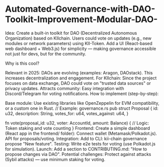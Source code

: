 # Automated-Governance-with-DAO-Toolkit-Improvement-Modular-DAO-
Idea: Create a built-in toolkit for DAO (Decentralized Autonomous Organization) based on KIIchain. Users could vote on updates (e.g., new modules or network parameters) using KII-Token. Add a UI (React-based web dashboard + Web3.js) for simplicity — making governance accessible not just for devs, but for the community.

Why is this cool?

Relevant in 2025: DAOs are evolving (examples: Aragon, DAOstack). This increases decentralization and engagement.
For KIIchain: Since the project focuses on data exchange, DAO could vote on "trusted data sources" or privacy updates.
Attracts community: Easy integration with Discord/Telegram for voting notifications.
How to implement (step-by-step):

Base module: Use existing libraries like OpenZeppelin for EVM compatibility, or a custom one in Rust.
// Example: governance.rs
pub struct Proposal {
    id: u32,
    description: String,
    votes_for: u64,
    votes_against: u64,
}

fn vote(proposal_id: u32, voter: AccountId, amount: Balance) {
    // Logic: Token staking and vote counting
}
Frontend: Create a simple dashboard (React app in the frontend/ folder):
Connect wallet (Metamask/Polkadot.js).
API for proposals/voting.
Integration: Add to CLI: kii-chain governance propose "New feature".
Testing: Write e2e tests for voting (use Polkadot.js for simulation).
Launch: Add a section to CONTRIBUTING.md: "How to propose changes via DAO".
Potential challenges: Protect against attacks (Sybil attacks) — use minimum staking for voting.


